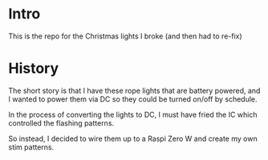 
# Intro

This is the repo for the Christmas lights I broke (and then had to re-fix)
 

# History

The short story is that I have these rope lights that are battery powered, and I wanted to power them via DC so they could be turned on/off by schedule.

In the process of converting the lights to DC, I must have fried the IC which controlled the flashing patterns.

So instead, I decided to wire them up to a Raspi Zero W and create my own stim patterns.

